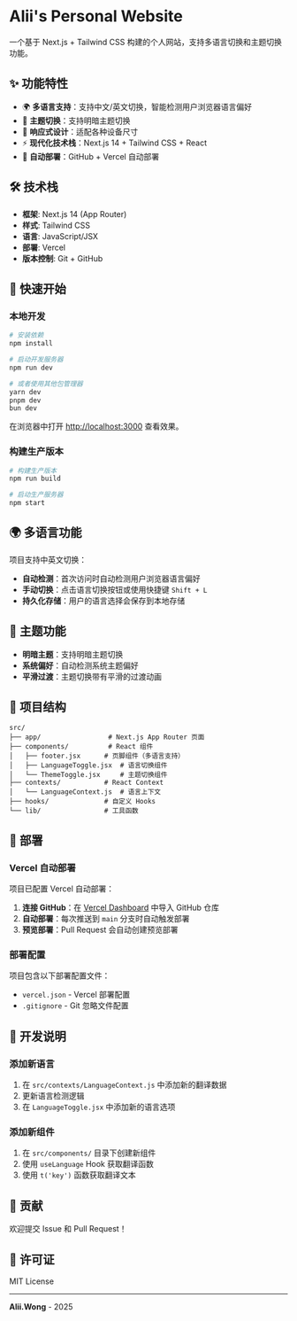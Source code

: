 # Alii's Personal Website

一个基于 Next.js + Tailwind CSS 构建的个人网站，支持多语言切换和主题切换功能。

## ✨ 功能特性

- 🌍 **多语言支持**：支持中文/英文切换，智能检测用户浏览器语言偏好
- 🎨 **主题切换**：支持明暗主题切换
- 📱 **响应式设计**：适配各种设备尺寸
- ⚡ **现代化技术栈**：Next.js 14 + Tailwind CSS + React
- 🚀 **自动部署**：GitHub + Vercel 自动部署

## 🛠️ 技术栈

- **框架**: Next.js 14 (App Router)
- **样式**: Tailwind CSS
- **语言**: JavaScript/JSX
- **部署**: Vercel
- **版本控制**: Git + GitHub

## 🚀 快速开始

### 本地开发

```bash
# 安装依赖
npm install

# 启动开发服务器
npm run dev

# 或者使用其他包管理器
yarn dev
pnpm dev
bun dev
```

在浏览器中打开 [http://localhost:3000](http://localhost:3000) 查看效果。

### 构建生产版本

```bash
# 构建生产版本
npm run build

# 启动生产服务器
npm start
```

## 🌍 多语言功能

项目支持中英文切换：

- **自动检测**：首次访问时自动检测用户浏览器语言偏好
- **手动切换**：点击语言切换按钮或使用快捷键 `Shift + L`
- **持久化存储**：用户的语言选择会保存到本地存储

## 🎨 主题功能

- **明暗主题**：支持明暗主题切换
- **系统偏好**：自动检测系统主题偏好
- **平滑过渡**：主题切换带有平滑的过渡动画

## 📁 项目结构

```
src/
├── app/                 # Next.js App Router 页面
├── components/          # React 组件
│   ├── footer.jsx      # 页脚组件（多语言支持）
│   ├── LanguageToggle.jsx  # 语言切换组件
│   └── ThemeToggle.jsx     # 主题切换组件
├── contexts/           # React Context
│   └── LanguageContext.js  # 语言上下文
├── hooks/              # 自定义 Hooks
└── lib/                # 工具函数
```

## 🚀 部署

### Vercel 自动部署

项目已配置 Vercel 自动部署：

1. **连接 GitHub**：在 [Vercel Dashboard](https://vercel.com/dashboard) 中导入 GitHub 仓库
2. **自动部署**：每次推送到 `main` 分支时自动触发部署
3. **预览部署**：Pull Request 会自动创建预览部署

### 部署配置

项目包含以下部署配置文件：

- `vercel.json` - Vercel 部署配置
- `.gitignore` - Git 忽略文件配置

## 📝 开发说明

### 添加新语言

1. 在 `src/contexts/LanguageContext.js` 中添加新的翻译数据
2. 更新语言检测逻辑
3. 在 `LanguageToggle.jsx` 中添加新的语言选项

### 添加新组件

1. 在 `src/components/` 目录下创建新组件
2. 使用 `useLanguage` Hook 获取翻译函数
3. 使用 `t('key')` 函数获取翻译文本

## 🤝 贡献

欢迎提交 Issue 和 Pull Request！

## 📄 许可证

MIT License

---

**Alii.Wong** - 2025
